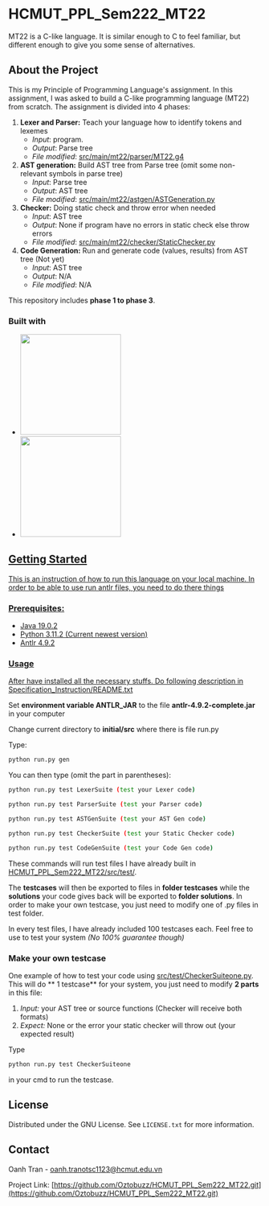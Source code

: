 # HCMUT_PPL_Sem222_MT22
MT22 is a C-like language. It is similar enough to C to feel familiar, but different enough to give you some sense of alternatives.

## About the Project
This is my Principle of Programming Language's assignment. In this assignment, I was asked to build a C-like programming language (MT22) from scratch. The assignment is divided into 4 phases:

1. **Lexer and Parser:** Teach your language how to identify tokens and lexemes
   - _Input_: program. 
   - _Output_: Parse tree
   - _File modified_: [src/main/mt22/parser/MT22.g4](src/main/mt22/parser/MT22.g4)
2. **AST generation:** Build AST tree from Parse tree (omit some non-relevant symbols in parse tree)
   - _Input_: Parse tree
   - _Output_: AST tree
   - _File modified_: [src/main/mt22/astgen/ASTGeneration.py](src/main/mt22/astgen/ASTGeneration.py)
3. **Checker:** Doing static check and throw error when needed
   - _Input_: AST tree
   - _Output_: None if program have no errors in static check else throw errors
   - _File modified_: [src/main/mt22/checker/StaticChecker.py](src/main/mt22/checker/StaticChecker.py)
4. **Code Generation:** Run and generate code (values, results) from AST tree (Not yet)
   - _Input_: AST tree
   - _Output_: N/A
   - _File modified_: N/A

This repository includes **phase 1 to phase 3**.
### Built with
* <a href= "https://www.antlr.org/"><img src= "https://tomassetti.me/wp-content/uploads/2016/02/antlr-logo.png" width="200"  />
* <a href= "https://www.python.org/"><img src= "https://miro.medium.com/v2/resize:fit:1400/1*m0H6-tUbW6grMlezlb52yw.png" width="200"  />

## Getting Started

This is an instruction of how to run this language on your local machine. In order to be able to use run antlr files, you need to do there things
### Prerequisites:
* Java 19.0.2
* Python 3.11.2 (Current newest version)
* Antlr 4.9.2 
  
### Usage
After have installed all the necessary stuffs. Do following description in [Specification_Instruction/README.txt](Specification_Instruction/README.txt)
  
Set **environment variable ANTLR_JAR** to the file **antlr-4.9.2-complete.jar** in your computer
  
Change current directory to **initial/src** where there is file run.py
  
  Type:
  ```sh
  python run.py gen
  ```
  
  You can then type (omit the part in parentheses):
  ``` sh
  python run.py test LexerSuite (test your Lexer code)
  ```
  ``` sh
  python run.py test ParserSuite (test your Parser code)
  ```
  ```sh
  python run.py test ASTGenSuite (test your AST Gen code)
  ```
  ```sh
  python run.py test CheckerSuite (test your Static Checker code)
  ```
  ```sh
  python run.py test CodeGenSuite (test your Code Gen code)
  ```
These commands will run test files I have already built in [HCMUT_PPL_Sem222_MT22/src/test/](HCMUT_PPL_Sem222_MT22/src/test/). 
  
The **testcases** will then be exported to files in **folder testcases** while the **solutions** your code gives back will be exported to **folder solutions**. In order to make your own testcase, you just need to modify one of .py files in test folder.
  
  In every test files, I have already included 100 testcases each. Feel free to use to test your system _(No 100% guarantee though)_
 
  ### Make your own testcase
  One example of how to test your code using [src/test/CheckerSuiteone.py](src/test/CheckerSuiteone.py). This will do ** 1 testcase** for your system, you just need to modify **2 parts** in this file:
  1. _Input:_ your AST tree or source functions (Checker will receive both formats) 
  2. _Expect:_ None or the error your static checker will throw out (your expected result)

  Type  
  ```sh
  python run.py test CheckerSuiteone 
  ```
  in your cmd to run the testcase.
  
## License
Distributed under the GNU License. See `LICENSE.txt` for more information.
 
## Contact

Oanh Tran - oanh.tranotsc1123@hcmut.edu.vn

Project Link: [https://github.com/Oztobuzz/HCMUT_PPL_Sem222_MT22.git](https://github.com/Oztobuzz/HCMUT_PPL_Sem222_MT22.git) 

